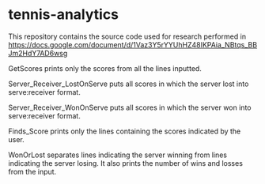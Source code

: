 # tennis-analytics

This repository contains the source code used for research performed in https://docs.google.com/document/d/1Vaz3Y5rYYUhHZ48IKPAia_NBtqs_BBJm2HdY7AD6wsg

GetScores prints only the scores from all the lines inputted.

Server_Receiver_LostOnServe puts all scores in which the server lost into serve:receiver format.

Server_Receiver_WonOnServe puts all scores in which the server won into serve:receiver format.

Finds_Score prints only the lines containing the scores indicated by the user.

WonOrLost separates lines indicating the server winning from lines indicating the server losing. It also prints the number of wins and losses from the input.


